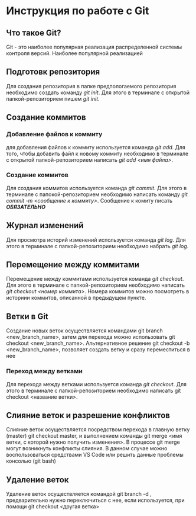 # Инструкция по работе с Git

## Что такое Git?
Git - это наиболее популярная реализация распределенной системы контроля версий. Наиболее популярной реализацией 
## Подготовк репозитория
Для создания репозитория в папке предпологаемого репозитория необходимо cоздать команду *git init*. Для этого в терминале с открытой папкой-репозиторием пишем *git init*.

## Создание коммитов

### Добавление файлов к коммиту
для добавления файлов к коммиту используется команда *git add*. Для того, чтобы добавить файл к новому коммиту необходимо в терминале с открытой папкой-репозиторием написать *git add <имя файла>*. 

### Создание коммитов
Для создания коммитов используется команда *git commit*. Для этого в терминале с папокой-репозиторием необходимо написать команду *git commit -m <сообщение к коммиту>*. Сообщение к комиту писать ***ОБЯЗАТЕЛЬНО***

## Журнал изменений
Для просмотра историй изменений используется команда *git log*. Для этого в терминале с папкой-репозиторием необходимо набрать *git log*.

## Перемещение между коммитами
Перемещение между коммитами используется команда *git checkout*. Для этого в терминале с папкой-репозиторием необходимо написать *git checkout <номер коммита>*. Номера коммитов можно посмотреть в историии коммитов, описанной в предыдущем пункте.

## Ветки в Git
Создание новых веток осуществляется командами git branch <new_branch_name>, затем для перехода можно использовать git checkout <new_branch_name>.
Альтернативное решение git checkout -b <new_branch_name>, позволяет создать ветку и сразу переместиться в нее

### Переход между ветками
Для перехода между ветками используется команда *git checkout*. Для этого в терминале с папкой-репозиторием необходимо написать git checkout <название ветки>.
## Слияние веток и разрешение конфликтов
Слияние веток осуществляется посредством перехода в главную ветку (master) git checkout master, и выполнением команды git merge <имя ветки, с которой нужно получить изменения>. В процессе git merge могут возникнуть конфликты слияния. В данном случае можно воспользоваться средствами VS Code или решить данные проблемы консолью (git bash)
## Удаление веток
Удаление веток осуществляется командой git branch -d <branch name>, предварительно нужно переключиться с нее, если используется, при помощи git checkout <другая ветка>